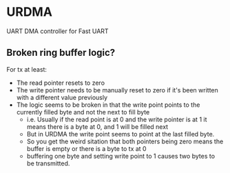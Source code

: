 # URDMA

UART DMA controller for Fast UART


## Broken ring buffer logic?

For tx at least:

- The read pointer resets to zero
- The write pointer needs to be manually reset to zero if it's been written with a different value previously
- The logic seems to be broken in that the write point points to the currently filled byte and not the next to fill byte
   - i.e. Usually if the read point is at 0 and the write pointer is at 1 it means there is a byte at 0, and 1 will be filled next
   - But in URDMA the write point seems to point at the last filled byte.
   - So you get the weird sitation that both pointers being zero means the buffer is empty or there is a byte to tx at 0
   - buffering one byte and setting write point to 1 causes two bytes to be transmitted.
